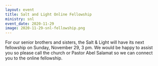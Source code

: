 ```yaml
---
layout: event
title: Salt and Light Online Fellowship
ministry: snl
event_date: 2020-11-29
image: 2020-11-29-snl-fellowship.png
---
```


For our senior brothers and sisters, the Salt & Light will have its next fellowship on Sunday, November 29, 3 pm. We would be happy to assist you so please call the church or Pastor Abel Salamat so we can connect you to the online fellowship.